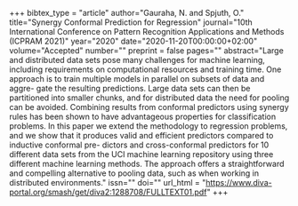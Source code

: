 +++
bibtex_type = "article"
author="Gauraha, N. and Spjuth, O."
title="Synergy Conformal Prediction for Regression"
journal="10th International Conference on Pattern Recognition Applications and Methods (ICPRAM 2021)"
year="2020"
date="2020-11-20T00:00:00+02:00"
volume="Accepted"
number=""
preprint = false
pages=""
abstract="Large and distributed data sets pose many challenges for machine learning, including requirements on computational resources and training time. One approach is to train multiple models in parallel on subsets of data and aggre- gate the resulting predictions. Large data sets can then be partitioned into smaller chunks, and for distributed data the need for pooling can be avoided. Combining results from conformal predictors using synergy rules has been shown to have advantageous properties for classification problems. In this paper we extend the methodology to regression problems, and we show that it produces valid and efficient predictors compared to inductive conformal pre- dictors and cross-conformal predictors for 10 different data sets from the UCI machine learning repository using three different machine learning methods. The approach offers a straightforward and compelling alternative to pooling data, such as when working in distributed environments."
issn=""
doi=""
url_html = "https://www.diva-portal.org/smash/get/diva2:1288708/FULLTEXT01.pdf"
+++
